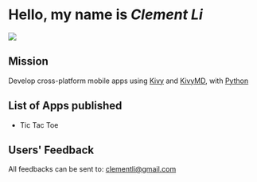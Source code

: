 # Hello, my name is *Clement Li*

![](https://photos.google.com/share/AF1QipPvbiIEkrqwROWc0no7ciaCeuMEVXSyWXOvqLqaDKoZeLpcBWLYiUMgEc2o4ELNBw?key=VlJFS1Q2REg5d3pBTThJdkRVNHREN2hFYUswVHJn)

## Mission
Develop cross-platform mobile apps using [Kivy](https://kivy.org/) and [KivyMD](https://kivymd.readthedocs.io/en/latest/), with [Python](https://www.python.org/)

## List of Apps published
- Tic Tac Toe

## Users' Feedback
All feedbacks can be sent to: <clementli@gmail.com>
